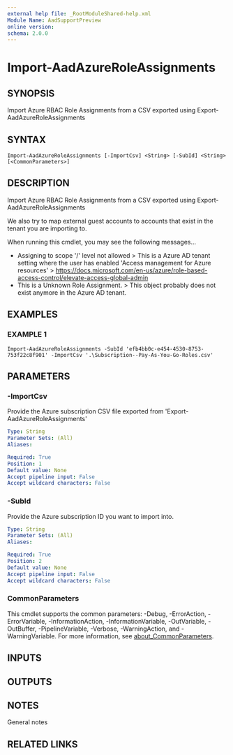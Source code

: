 ```yaml
---
external help file: _RootModuleShared-help.xml
Module Name: AadSupportPreview
online version:
schema: 2.0.0
---
```


# Import-AadAzureRoleAssignments

## SYNOPSIS
Import Azure RBAC Role Assignments from a CSV exported using Export-AadAzureRoleAssignments

## SYNTAX

```
Import-AadAzureRoleAssignments [-ImportCsv] <String> [-SubId] <String> [<CommonParameters>]
```

## DESCRIPTION
Import Azure RBAC Role Assignments from a CSV exported using Export-AadAzureRoleAssignments

We also try to map external guest accounts to accounts that exist in the tenant you are importing to.

When running this cmdlet, you may see the following messages...
* Assigning to scope '/' level not allowed
  \> This is a Azure AD tenant setting where the user has enabled 'Access management for Azure resources'
  \> https://docs.microsoft.com/en-us/azure/role-based-access-control/elevate-access-global-admin
* This is a Unknown Role Assignment.
  \> This object probably does not exist anymore in the Azure AD tenant.

## EXAMPLES

### EXAMPLE 1
```
Import-AadAzureRoleAssignments -SubId 'efb4bb0c-e454-4530-8753-753f22c8f901' -ImportCsv '.\Subscription--Pay-As-You-Go-Roles.csv'
```

## PARAMETERS

### -ImportCsv
Provide the Azure subscription CSV file exported from 'Export-AadAzureRoleAssignments'

```yaml
Type: String
Parameter Sets: (All)
Aliases:

Required: True
Position: 1
Default value: None
Accept pipeline input: False
Accept wildcard characters: False
```

### -SubId
Provide the Azure subscription ID you want to import into.

```yaml
Type: String
Parameter Sets: (All)
Aliases:

Required: True
Position: 2
Default value: None
Accept pipeline input: False
Accept wildcard characters: False
```

### CommonParameters
This cmdlet supports the common parameters: -Debug, -ErrorAction, -ErrorVariable, -InformationAction, -InformationVariable, -OutVariable, -OutBuffer, -PipelineVariable, -Verbose, -WarningAction, and -WarningVariable. For more information, see [about_CommonParameters](http://go.microsoft.com/fwlink/?LinkID=113216).

## INPUTS

## OUTPUTS

## NOTES
General notes

## RELATED LINKS
